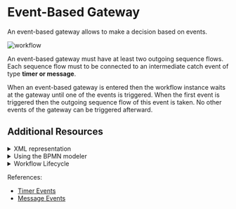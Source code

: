 # Event-Based Gateway

An event-based gateway allows to make a decision based on events. 

![workflow](/bpmn-workflows/event-based-gateways/event-based-gateway.png)

An event-based gateway must have at least two outgoing sequence flows. Each sequence flow must to be connected to an intermediate catch event of type **timer or message**.

When an event-based gateway is entered then the workflow instance waits at the gateway until one of the events is triggered. When the first event is triggered then the outgoing sequence flow of this event is taken. No other events of the gateway can be triggered afterward.

## Additional Resources

<details>
  <summary>XML representation</summary>
  <p>An event-based gateway with two outgoing sequence flows:

```xml
<bpmn:eventBasedGateway id="gateway" />

<bpmn:sequenceFlow id="s1" sourceRef="gateway" targetRef="payment-details-updated" />

<bpmn:intermediateCatchEvent id="payment-details-updated" 
  name="Payment Details Updated">
  <bpmn:messageEventDefinition messageRef="message-payment-details-updated" />
</bpmn:intermediateCatchEvent>

<bpmn:sequenceFlow id="s2" sourceRef="gateway" targetRef="wait-one-hour" />

<bpmn:intermediateCatchEvent id="wait-one-hour" name="1 hour">
  <bpmn:timerEventDefinition>
    <bpmn:timeDuration>PT1H</bpmn:timeDuration>
  </bpmn:timerEventDefinition>
</bpmn:intermediateCatchEvent>
```

  </p>
</details>

<details>
  <summary>Using the BPMN modeler</summary>
  <p>Adding an event-based gateway with two outgoing sequence flows:

![event-based-gateway](/bpmn-workflows/event-based-gateways/event-based-gateway.gif) 
  </p>
</details>

<details>
  <summary>Workflow Lifecycle</summary>
  <p>Workflow instance records of an event-based gateway: 

<table>
    <tr>
        <th>Intent</th>
        <th>Element Id</th>
        <th>Element Type</th>
    </tr>    
    <tr>
        <td>ELEMENT_ACTIVATING</td>
        <td>gateway</td>
        <td>EVENT_BASED_GATEWAY</td>
    <tr>
    <tr>
        <td>ELEMENT_ACTIVATED</td>
        <td>gateway</td>
        <td>EVENT_BASED_GATEWAY</td>
    <tr>
    <tr>
        <td>...</td>
        <td>...</td>
        <td>...</td>
    <tr>
    <tr>
        <td>EVENT_OCCURRED</td>
        <td>gateway</td>
        <td>EVENT_BASED_GATEWAY</td>
    <tr>
    <tr>
        <td>ELEMENT_COMPLETING</td>
        <td>gateway</td>
        <td>EVENT_BASED_GATEWAY</td>
    <tr>
    <tr>
        <td>ELEMENT_COMPLETED</td>
        <td>gateway</td>
        <td>EVENT_BASED_GATEWAY</td>
    <tr>
    <tr>
        <td>ELEMENT_ACTIVATING</td>
        <td>payment-details-updated</td>
        <td>INTERMEDIATE_CATCH_EVENT</td>
    <tr>
</table>

  </p>
</details>

References:
* [Timer Events](/bpmn-workflows/timer-events/timer-events.html)
* [Message Events](/bpmn-workflows/message-events/message-events.html)
